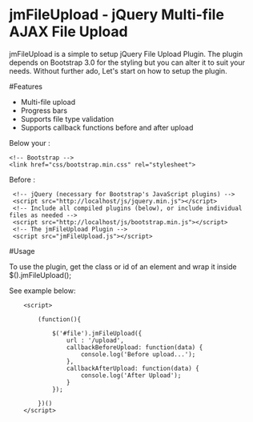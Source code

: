 # jmFileUpload - jQuery Multi-file AJAX File Upload

jmFileUpload is a simple to setup jQuery File Upload Plugin. The plugin  depends on Bootstrap 3.0 for the styling but you can alter it to suit your needs. Without further ado, Let's start on how to setup the plugin.

#Features
* Multi-file upload
* Progress bars
* Supports file type validation
* Supports callback functions before and after upload


Below your <head>:

```
<!-- Bootstrap -->
<link href="css/bootstrap.min.css" rel="stylesheet">
```


Before </body>:
```
 <!-- jQuery (necessary for Bootstrap's JavaScript plugins) -->
 <script src="http://localhost/js/jquery.min.js"></script>
 <!-- Include all compiled plugins (below), or include individual files as needed -->
 <script src="http://localhost/js/bootstrap.min.js"></script>
 <!-- The jmFileUpload Plugin -->
 <script src="jmFileUpload.js"></script>
 ```


#Usage

To use the plugin, get the class or id of an element and wrap it inside $().jmFileUpload();

See example below:

```
	<script>

		(function(){
			
			$('#file').jmFileUpload({
				url : '/upload',
				callbackBeforeUpload: function(data) {
					console.log('Before upload...');
				},
				callbackAfterUpload: function(data) {
					console.log('After Upload');	
				}
			});

		})()
	</script>
```
